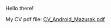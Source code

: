 Hello there!

My CV pdf file: [CV_Android_Mazurak.pdf](https://github.com/Mazer11/Mazer11/files/14937590/CV_Android_Mazurak.pdf)

